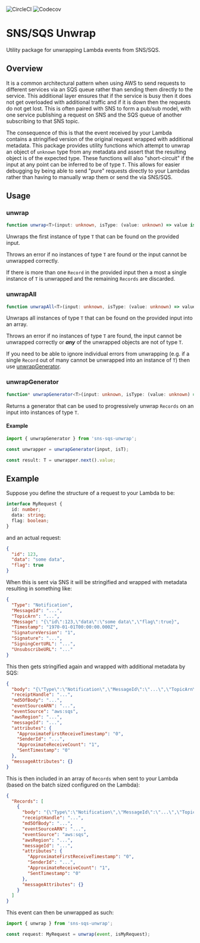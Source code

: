 ![CircleCI](https://img.shields.io/circleci/build/github/EconomistDigitalSolutions/sns-sqs-unwrap)
![Codecov](https://img.shields.io/codecov/c/github/EconomistDigitalSolutions/sns-sqs-unwrap)

# SNS/SQS Unwrap
Utility package for unwrapping Lambda events from SNS/SQS.

## Overview
It is a common architectural pattern when using AWS to send requests to different services via an SQS queue rather than sending them directly to the service. This additional layer ensures that if the service is busy then it does not get overloaded with additional traffic and if it is down then the requests do not get lost. This is often paired with SNS to form a pub/sub model, with one service publishing a request on SNS and the SQS queue of another subscribing to that SNS topic.

The consequence of this is that the event received by your Lambda contains a stringified version of the original request wrapped with additional metadata. This package provides utility functions which attempt to unwrap an object of `unknown` type from any metadata and assert that the resulting object is of the expected type. These functions will also "short-circuit" if the input at any point can be inferred to be of type `T`. This allows for easier debugging by being able to send "pure" requests directly to your Lambdas rather than having to manually wrap them or send the via SNS/SQS.

## Usage
### unwrap
```typescript
function unwrap<T>(input: unknown, isType: (value: unknown) => value is T): T
```
Unwraps the first instance of type `T` that can be found on the provided input. 

Throws an error if no instances of type `T` are found or the input cannot be unwrapped correctly.

If there is more than one `Record` in the provided input then a most a single instance of `T` is unwrapped and the remaining `Records` are discarded.

### unwrapAll
```typescript
function unwrapAll<T>(input: unknown, isType: (value: unknown) => value is T): T[]
```
Unwraps all instances of type `T` that can be found on the provided input into an array. 

Throws an error if no instances of type `T` are found, the input cannot be unwrapped correctly or ***any*** of the unwrapped objects are not of type `T`.

If you need to be able to ignore individual errors from unwrapping (e.g. if a single `Record` out of many cannot be unwrapped into an instance of `T`) then use [unwrapGenerator](#unwrapgenerator).

### unwrapGenerator
```typescript
function* unwrapGenerator<T>(input: unknown, isType: (value: unknown) => value is T): Generator<T, T, undefined>
```
Returns a generator that can be used to progressively unwrap `Records` on an input into instances of type `T`.

#### Example
```typescript
import { unwrapGenerator } from 'sns-sqs-unwrap';

const unwrapper = unwrapGenerator(input, isT);

const result: T = unwrapper.next().value;
```

## Example
Suppose you define the structure of a request to your Lambda to be:
```typescript
interface MyRequest {
  id: number;
  data: string;
  flag: boolean;
}
```
and an actual request:
```json
{
  "id": 123,
  "data": "some data",
  "flag": true
}
```
When this is sent via SNS it will be stringified and wrapped with metadata resulting in something like:
```json
{
  "Type": "Notification",
  "MessageId": "...",
  "TopicArn": "...",
  "Message": "{\"id\":123,\"data\":\"some data\",\"flag\":true}",
  "Timestamp": "1970-01-01T00:00:00.000Z",
  "SignatureVersion": "1",
  "Signature": "...",
  "SigningCertURL": "...",
  "UnsubscribeURL": "..."
}
```
This then gets stringified again and wrapped with additional metadata by SQS:
```json
{
  "body": "{\"Type\":\"Notification\",\"MessageId\":\"...\",\"TopicArn\":\"...\",\"Message\":\"{\\\"id\\\":123,\\\"data\\\":\\\"some data\\\",\\\"flag\\\":true}\",\"Timestamp\":\"1970-01-01T00:00:00.000Z\",\"SignatureVersion\":\"1\",\"Signature\":\"...\",\"SigningCertURL\":\"...\",\"UnsubscribeURL\":\"...\"}",
  "receiptHandle": "...",
  "md5OfBody": "...",
  "eventSourceARN": "...",
  "eventSource": "aws:sqs",
  "awsRegion": "...",
  "messageId": "...",
  "attributes": {
    "ApproximateFirstReceiveTimestamp": "0",
    "SenderId": "...",
    "ApproximateReceiveCount": "1",
    "SentTimestamp": "0"
  },
  "messageAttributes": {}
}
```
This is then included in an array of `Records` when sent to your Lambda (based on the batch sized configured on the Lambda):
```json
{
  "Records": [
    {
      "body": "{\"Type\":\"Notification\",\"MessageId\":\"...\",\"TopicArn\":\"...\",\"Message\":\"{\\\"id\\\":123,\\\"data\\\":\\\"some data\\\",\\\"flag\\\":true}\",\"Timestamp\":\"1970-01-01T00:00:00.000Z\",\"SignatureVersion\":\"1\",\"Signature\":\"...\",\"SigningCertURL\":\"...\",\"UnsubscribeURL\":\"...\"}",
      "receiptHandle": "...",
      "md5OfBody": "...",
      "eventSourceARN": "...",
      "eventSource": "aws:sqs",
      "awsRegion": "...",
      "messageId": "...",
      "attributes": {
        "ApproximateFirstReceiveTimestamp": "0",
        "SenderId": "...",
        "ApproximateReceiveCount": "1",
        "SentTimestamp": "0"
      },
      "messageAttributes": {}
    }
  ]
}
```
This event can then be unwrapped as such:
```typescript
import { unwrap } from 'sns-sqs-unwrap';

const request: MyRequest = unwrap(event, isMyRequest);
```